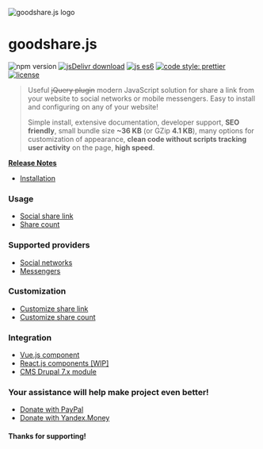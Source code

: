 ![goodshare.js logo](https://user-images.githubusercontent.com/11155743/31406128-fc67d706-ae08-11e7-9a97-5f10a7006b31.jpg)

# goodshare.js

![npm version](https://badge.fury.io/js/goodshare.js.svg) [![jsDelivr download](https://data.jsdelivr.com/v1/package/npm/goodshare.js/badge?style=rounded)](https://www.jsdelivr.com/package/npm/goodshare.js) [![js es6](https://img.shields.io/badge/ECMAScript-6+-blue.svg?style=flat)](https://vuejs.org) [![code style: prettier](https://img.shields.io/badge/code_style-prettier-ff69b4.svg?style=flat-square)](https://github.com/prettier/prettier) [![license](https://img.shields.io/badge/license-MIT-yellow.svg?style=flat)](https://github.com/koddr/vue-goodshare/blob/master/LICENSE)

> Useful ~~jQuery plugin~~ modern JavaScript solution for share a link from your website to social networks or mobile messengers. Easy to install and configuring on any of your website!
>
> Simple install, extensive documentation, developer support, **SEO friendly**, small bundle size **~36 KB** (or GZip **4.1 KB**), many options for customization of appearance, **clean code without scripts tracking user activity** on the page, **high speed**.

**[Release Notes](https://github.com/koddr/goodshare.js/releases)**

- [Installation](installation.md)

### Usage

- [Social share link](usage-social-share-link.md)
- [Share count](usage-share-count.md)

### Supported providers

- [Social networks](supported-social-networks.md)
- [Messengers](supported-social-messengers.md)

### Customization

- [Customize share link](customization-customize-share-link.md)
- [Customize share count](customization-customize-share-count.md)

### Integration

- [Vue.js component](https://github.com/koddr/vue-goodshare)
- [React.js components [WIP]](https://github.com/koddr/react-goodshare-components)
- [CMS Drupal 7.x module](https://github.com/nosov33/drupal_goodshare)

### Your assistance will help make project even better!
 
- [Donate with PayPal](https://www.paypal.me/koddr/9.99usd)
- [Donate with Yandex.Money](https://money.yandex.ru/to/41001601525977/599)
 
#### Thanks for supporting!
